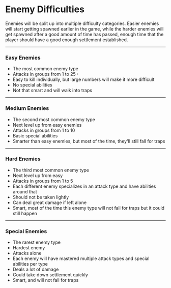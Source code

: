 # Enemy Difficulties

Enemies will be split up into multiple difficulty categories. Easier enemies will start getting spawned earlier in the game, while the harder enemies will get spawned after a good amount of time has passed, enough time that the player should have a good enough settlement established.

---

### Easy Enemies

- The most common enemy type
- Attacks in groups from 1 to 25+
- Easy to kill individually, but large numbers will make it more difficult
- No special abilities
- Not that smart and will walk into traps

---

### Medium Enemies

- The second most common enemy type
- Next level up from easy enemies
- Attacks in groups from 1 to 10
- Basic special abilities
- Smarter than easy enemies, but most of the time, they'll still fall for traps

---

### Hard Enemies

- The third most common enemy type
- Next level up from easy
- Attacks in groups from 1 to 5
- Each different enemy specializes in an attack type and have abilities around that
- Should not be taken lightly
- Can deal great damage if left alone
- Smart, most of the time this enemy type will not fall for traps but it could still happen

---

### Special Enemies

- The rarest enemy type
- Hardest enemy
- Attacks alone
- Each enemy will have mastered multiple attack types and special abilities per type
- Deals a lot of damage
- Could take down settlement quickly
- Smart, and will not fall for traps